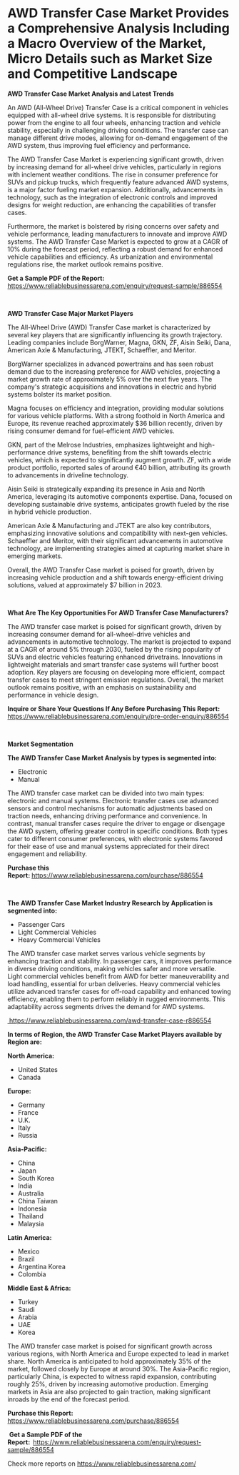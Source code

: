 <p><h1>AWD Transfer Case Market Provides a Comprehensive Analysis Including a Macro Overview of the Market, Micro Details such as Market Size and Competitive Landscape</h1></p><p><strong>AWD Transfer Case Market Analysis and Latest Trends</strong></p>
<p><p>An AWD (All-Wheel Drive) Transfer Case is a critical component in vehicles equipped with all-wheel drive systems. It is responsible for distributing power from the engine to all four wheels, enhancing traction and vehicle stability, especially in challenging driving conditions. The transfer case can manage different drive modes, allowing for on-demand engagement of the AWD system, thus improving fuel efficiency and performance.</p><p>The AWD Transfer Case Market is experiencing significant growth, driven by increasing demand for all-wheel drive vehicles, particularly in regions with inclement weather conditions. The rise in consumer preference for SUVs and pickup trucks, which frequently feature advanced AWD systems, is a major factor fueling market expansion. Additionally, advancements in technology, such as the integration of electronic controls and improved designs for weight reduction, are enhancing the capabilities of transfer cases.</p><p>Furthermore, the market is bolstered by rising concerns over safety and vehicle performance, leading manufacturers to innovate and improve AWD systems. The AWD Transfer Case Market is expected to grow at a CAGR of 10% during the forecast period, reflecting a robust demand for enhanced vehicle capabilities and efficiency. As urbanization and environmental regulations rise, the market outlook remains positive.</p></p>
<p><strong>Get a Sample PDF of the Report:&nbsp;</strong> <a href="https://www.reliablebusinessarena.com/enquiry/request-sample/886554?utm_campaign=2819&utm_medium=2&utm_source=Github&utm_content=ia&utm_term=30032025&utm_id=awd-transfer-case">https://www.reliablebusinessarena.com/enquiry/request-sample/886554</a></p>
<p>&nbsp;</p>
<p><strong>AWD Transfer Case Major Market Players</strong></p>
<p><p>The All-Wheel Drive (AWD) Transfer Case market is characterized by several key players that are significantly influencing its growth trajectory. Leading companies include BorgWarner, Magna, GKN, ZF, Aisin Seiki, Dana, American Axle & Manufacturing, JTEKT, Schaeffler, and Meritor. </p><p>BorgWarner specializes in advanced powertrains and has seen robust demand due to the increasing preference for AWD vehicles, projecting a market growth rate of approximately 5% over the next five years. The company's strategic acquisitions and innovations in electric and hybrid systems bolster its market position.</p><p>Magna focuses on efficiency and integration, providing modular solutions for various vehicle platforms. With a strong foothold in North America and Europe, its revenue reached approximately $36 billion recently, driven by rising consumer demand for fuel-efficient AWD vehicles.</p><p>GKN, part of the Melrose Industries, emphasizes lightweight and high-performance drive systems, benefiting from the shift towards electric vehicles, which is expected to significantly augment growth. ZF, with a wide product portfolio, reported sales of around €40 billion, attributing its growth to advancements in driveline technology.</p><p>Aisin Seiki is strategically expanding its presence in Asia and North America, leveraging its automotive components expertise. Dana, focused on developing sustainable drive systems, anticipates growth fueled by the rise in hybrid vehicle production.</p><p>American Axle & Manufacturing and JTEKT are also key contributors, emphasizing innovative solutions and compatibility with next-gen vehicles. Schaeffler and Meritor, with their significant advancements in automotive technology, are implementing strategies aimed at capturing market share in emerging markets.</p><p>Overall, the AWD Transfer Case market is poised for growth, driven by increasing vehicle production and a shift towards energy-efficient driving solutions, valued at approximately $7 billion in 2023.</p></p>
<p>&nbsp;</p>
<p><strong>What Are The Key Opportunities For AWD Transfer Case Manufacturers?</strong></p>
<p><p>The AWD transfer case market is poised for significant growth, driven by increasing consumer demand for all-wheel-drive vehicles and advancements in automotive technology. The market is projected to expand at a CAGR of around 5% through 2030, fueled by the rising popularity of SUVs and electric vehicles featuring enhanced drivetrains. Innovations in lightweight materials and smart transfer case systems will further boost adoption. Key players are focusing on developing more efficient, compact transfer cases to meet stringent emission regulations. Overall, the market outlook remains positive, with an emphasis on sustainability and performance in vehicle design.</p></p>
<p><strong>Inquire or Share Your Questions If Any Before Purchasing This Report:</strong> <a href="https://www.reliablebusinessarena.com/enquiry/pre-order-enquiry/886554?utm_campaign=2819&utm_medium=2&utm_source=Github&utm_content=ia&utm_term=30032025&utm_id=awd-transfer-case">https://www.reliablebusinessarena.com/enquiry/pre-order-enquiry/886554</a></p>
<p>&nbsp;</p>
<p><strong>Market Segmentation</strong></p>
<p><strong>The AWD Transfer Case Market Analysis by types is segmented into:</strong></p>
<p><ul><li>Electronic</li><li>Manual</li></ul></p>
<p><p>The AWD transfer case market can be divided into two main types: electronic and manual systems. Electronic transfer cases use advanced sensors and control mechanisms for automatic adjustments based on traction needs, enhancing driving performance and convenience. In contrast, manual transfer cases require the driver to engage or disengage the AWD system, offering greater control in specific conditions. Both types cater to different consumer preferences, with electronic systems favored for their ease of use and manual systems appreciated for their direct engagement and reliability.</p></p>
<p><strong>Purchase this Report:&nbsp;</strong><a href="https://www.reliablebusinessarena.com/purchase/886554?utm_campaign=2819&utm_medium=2&utm_source=Github&utm_content=ia&utm_term=30032025&utm_id=awd-transfer-case">https://www.reliablebusinessarena.com/purchase/886554</a></p>
<p>&nbsp;</p>
<p><strong>The AWD Transfer Case Market Industry Research by Application is segmented into:</strong></p>
<p><ul><li>Passenger Cars</li><li>Light Commercial Vehicles</li><li>Heavy Commercial Vehicles</li></ul></p>
<p><p>The AWD transfer case market serves various vehicle segments by enhancing traction and stability. In passenger cars, it improves performance in diverse driving conditions, making vehicles safer and more versatile. Light commercial vehicles benefit from AWD for better maneuverability and load handling, essential for urban deliveries. Heavy commercial vehicles utilize advanced transfer cases for off-road capability and enhanced towing efficiency, enabling them to perform reliably in rugged environments. This adaptability across segments drives the demand for AWD systems.</p></p>
<p><a href="https://www.reliablebusinessarena.com/awd-transfer-case-r886554?utm_campaign=2819&utm_medium=2&utm_source=Github&utm_content=ia&utm_term=30032025&utm_id=awd-transfer-case">&nbsp;https://www.reliablebusinessarena.com/awd-transfer-case-r886554</a></p>
<p><strong>In terms of Region, the AWD Transfer Case Market Players available by Region are:</strong></p>
<p>
    <p> <strong> North America: </strong>
        <ul>
            <li>United States</li>
            <li>Canada</li>
        </ul>
        </p> 
    <p> <strong> Europe: </strong>
        <ul>
            <li>Germany</li>
            <li>France</li>
            <li>U.K.</li>
            <li>Italy</li>
            <li>Russia</li>
        </ul>
        </p> 
    <p> <strong> Asia-Pacific: </strong>
        <ul>
            <li>China</li>
            <li>Japan</li>
            <li>South Korea</li>
            <li>India</li>
            <li>Australia</li>
            <li>China Taiwan</li>
            <li>Indonesia</li>
            <li>Thailand</li>
            <li>Malaysia</li>
        </ul>
        </p> 
    <p> <strong> Latin America: </strong>
        <ul>
            <li>Mexico</li>
            <li>Brazil</li>
            <li>Argentina Korea</li>
            <li>Colombia</li>
        </ul>
        </p> 
    <p> <strong> Middle East & Africa: </strong>
        <ul>
            <li>Turkey</li>
            <li>Saudi</li>
            <li>Arabia</li>
            <li>UAE</li>
            <li>Korea</li>
        </ul>
    </p>
    </p>
<p><p>The AWD transfer case market is poised for significant growth across various regions, with North America and Europe expected to lead in market share. North America is anticipated to hold approximately 35% of the market, followed closely by Europe at around 30%. The Asia-Pacific region, particularly China, is expected to witness rapid expansion, contributing roughly 25%, driven by increasing automotive production. Emerging markets in Asia are also projected to gain traction, making significant inroads by the end of the forecast period.</p></p>
<p><strong>Purchase this Report: </strong><a href="https://www.reliablebusinessarena.com/purchase/886554?utm_campaign=2819&utm_medium=2&utm_source=Github&utm_content=ia&utm_term=30032025&utm_id=awd-transfer-case">https://www.reliablebusinessarena.com/purchase/886554</a></p>
<p>&nbsp;<strong>Get a Sample PDF of the Report:&nbsp;&nbsp;</strong><a href="https://www.reliablebusinessarena.com/enquiry/request-sample/886554?utm_campaign=2819&utm_medium=2&utm_source=Github&utm_content=ia&utm_term=30032025&utm_id=awd-transfer-case">https://www.reliablebusinessarena.com/enquiry/request-sample/886554</a></p>
<p><strong></strong></p>
<p>Check more reports on <a href="https://www.reliablebusinessarena.com/?utm_campaign=2819&utm_medium=2&utm_source=Github&utm_content=ia&utm_term=30032025&utm_id=awd-transfer-case">https://www.reliablebusinessarena.com/</a></p>
